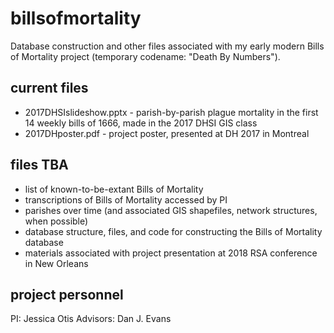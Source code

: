 # billsofmortality
Database construction and other files associated with my early modern Bills of Mortality project (temporary codename: "Death By Numbers").

## current files

- 2017DHSIslideshow.pptx - parish-by-parish plague mortality in the first 14 weekly bills of 1666, made in the 2017 DHSI GIS class
- 2017DHposter.pdf - project poster, presented at DH 2017 in Montreal

## files TBA

- list of known-to-be-extant Bills of Mortality
- transcriptions of Bills of Mortality accessed by PI
- parishes over time (and associated GIS shapefiles, network structures, when possible)
- database structure, files, and code for constructing the Bills of Mortality database
- materials associated with project presentation at 2018 RSA conference in New Orleans

## project personnel

PI: Jessica Otis
Advisors: Dan J. Evans
